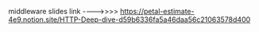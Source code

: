 middleware
slides link ---->>>> https://petal-estimate-4e9.notion.site/HTTP-Deep-dive-d59b6336fa5a46daa56c21063578d400